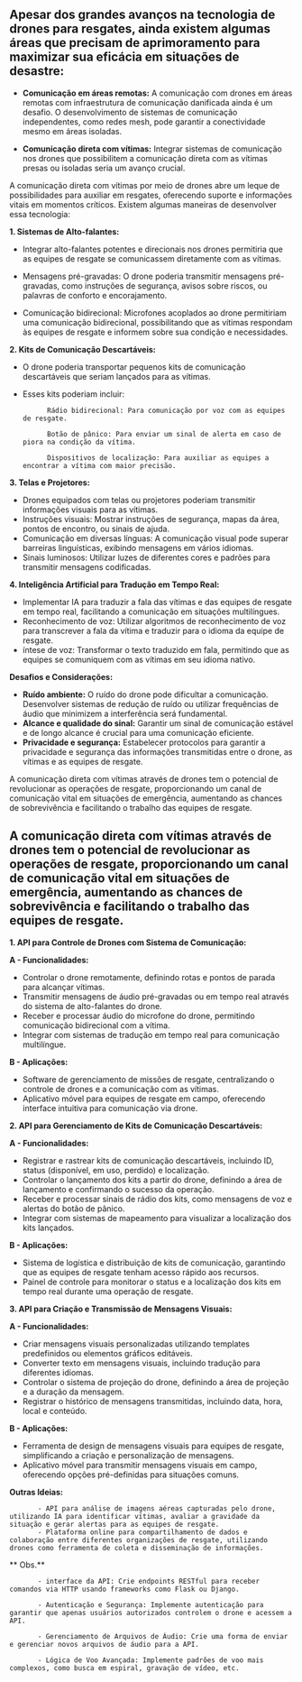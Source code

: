 ## Apesar dos grandes avanços na tecnologia de drones para resgates, ainda existem algumas áreas que precisam de aprimoramento para maximizar sua eficácia em situações de desastre:


- **Comunicação em áreas remotas:** A comunicação com drones em áreas remotas com infraestrutura de comunicação danificada ainda é um desafio. O desenvolvimento de sistemas de comunicação independentes, como redes mesh, pode garantir a conectividade mesmo em áreas isoladas.

- **Comunicação direta com vítimas:** Integrar sistemas de comunicação nos drones que possibilitem a comunicação direta com as vítimas presas ou isoladas seria um avanço crucial.

A comunicação direta com vítimas por meio de drones abre um leque de possibilidades para auxiliar em resgates, oferecendo suporte e informações vitais em momentos críticos. Existem algumas maneiras de desenvolver essa tecnologia:

**1. Sistemas de Alto-falantes:**

- Integrar alto-falantes potentes e direcionais nos drones permitiria que as equipes de resgate se comunicassem diretamente com as vítimas.

- Mensagens pré-gravadas: O drone poderia transmitir mensagens pré-gravadas, como instruções de segurança, avisos sobre riscos, ou palavras de conforto e encorajamento.

- Comunicação bidirecional: Microfones acoplados ao drone permitiriam uma comunicação bidirecional, possibilitando que as vítimas respondam às equipes de resgate e informem sobre sua condição e necessidades.

**2. Kits de Comunicação Descartáveis:**

- O drone poderia transportar pequenos kits de comunicação descartáveis que seriam lançados para as vítimas.
- Esses kits poderiam incluir:

            Rádio bidirecional: Para comunicação por voz com as equipes de resgate.

            Botão de pânico: Para enviar um sinal de alerta em caso de piora na condição da vítima.

            Dispositivos de localização: Para auxiliar as equipes a encontrar a vítima com maior precisão.

**3. Telas e Projetores:**

- Drones equipados com telas ou projetores poderiam transmitir informações visuais para as vítimas.
- Instruções visuais: Mostrar instruções de segurança, mapas da área, pontos de encontro, ou sinais de ajuda.
- Comunicação em diversas línguas: A comunicação visual pode superar barreiras linguísticas, exibindo mensagens em vários idiomas.
- Sinais luminosos: Utilizar luzes de diferentes cores e padrões para transmitir mensagens codificadas.

**4. Inteligência Artificial para Tradução em Tempo Real:**
- Implementar IA para traduzir a fala das vítimas e das equipes de resgate em tempo real, facilitando a comunicação em situações multilíngues.
- Reconhecimento de voz: Utilizar algoritmos de reconhecimento de voz para transcrever a fala da vítima e traduzir para o idioma da equipe de resgate.
- íntese de voz: Transformar o texto traduzido em fala, permitindo que as equipes se comuniquem com as vítimas em seu idioma nativo.

**Desafios e Considerações:**

- **Ruído ambiente:** O ruído do drone pode dificultar a comunicação. Desenvolver sistemas de redução de ruído ou utilizar frequências de áudio que minimizem a interferência será fundamental.
- **Alcance e qualidade do sinal:** Garantir um sinal de comunicação estável e de longo alcance é crucial para uma comunicação eficiente.
- **Privacidade e segurança:** Estabelecer protocolos para garantir a privacidade e segurança das informações transmitidas entre o drone, as vítimas e as equipes de resgate.


A comunicação direta com vítimas através de drones tem o potencial de revolucionar as operações de resgate, proporcionando um canal de comunicação vital em situações de emergência, aumentando as chances de sobrevivência e facilitando o trabalho das equipes de resgate.


## A comunicação direta com vítimas através de drones tem o potencial de revolucionar as operações de resgate, proporcionando um canal de comunicação vital em situações de emergência, aumentando as chances de sobrevivência e facilitando o trabalho das equipes de resgate.

**1. API para Controle de Drones com Sistema de Comunicação:**

**A - Funcionalidades:**

- Controlar o drone remotamente, definindo rotas e pontos de parada para alcançar vítimas.
- Transmitir mensagens de áudio pré-gravadas ou em tempo real através do sistema de alto-falantes do drone.
- Receber e processar áudio do microfone do drone, permitindo comunicação bidirecional com a vítima.
- Integrar com sistemas de tradução em tempo real para comunicação multilíngue.

**B - Aplicações:**

- Software de gerenciamento de missões de resgate, centralizando o controle de drones e a comunicação com as vítimas.
- Aplicativo móvel para equipes de resgate em campo, oferecendo interface intuitiva para comunicação via drone.

**2. API para Gerenciamento de Kits de Comunicação Descartáveis:**

**A - Funcionalidades:**

- Registrar e rastrear kits de comunicação descartáveis, incluindo ID, status (disponível, em uso, perdido) e localização.
- Controlar o lançamento dos kits a partir do drone, definindo a área de lançamento e confirmando o sucesso da operação.
- Receber e processar sinais de rádio dos kits, como mensagens de voz e alertas do botão de pânico.
- Integrar com sistemas de mapeamento para visualizar a localização dos kits lançados.

**B - Aplicações:**

- Sistema de logística e distribuição de kits de comunicação, garantindo que as equipes de resgate tenham acesso rápido aos recursos.
- Painel de controle para monitorar o status e a localização dos kits em tempo real durante uma operação de resgate.

**3. API para Criação e Transmissão de Mensagens Visuais:**

**A - Funcionalidades:**
- Criar mensagens visuais personalizadas utilizando templates predefinidos ou elementos gráficos editáveis.
- Converter texto em mensagens visuais, incluindo tradução para diferentes idiomas.
- Controlar o sistema de projeção do drone, definindo a área de projeção e a duração da mensagem.
- Registrar o histórico de mensagens transmitidas, incluindo data, hora, local e conteúdo.

**B - Aplicações:**
- Ferramenta de design de mensagens visuais para equipes de resgate, simplificando a criação e personalização de mensagens.
- Aplicativo móvel para transmitir mensagens visuais em campo, oferecendo opções pré-definidas para situações comuns.


**Outras Ideias:**

           - API para análise de imagens aéreas capturadas pelo drone, utilizando IA para identificar vítimas, avaliar a gravidade da situação e gerar alertas para as equipes de resgate.
           - Plataforma online para compartilhamento de dados e colaboração entre diferentes organizações de resgate, utilizando drones como ferramenta de coleta e disseminação de informações.


** Obs.**

           - interface da API: Crie endpoints RESTful para receber comandos via HTTP usando frameworks como Flask ou Django.

           - Autenticação e Segurança: Implemente autenticação para garantir que apenas usuários autorizados controlem o drone e acessem a API.

           - Gerenciamento de Arquivos de Áudio: Crie uma forma de enviar e gerenciar novos arquivos de áudio para a API.

           - Lógica de Voo Avançada: Implemente padrões de voo mais complexos, como busca em espiral, gravação de vídeo, etc.
